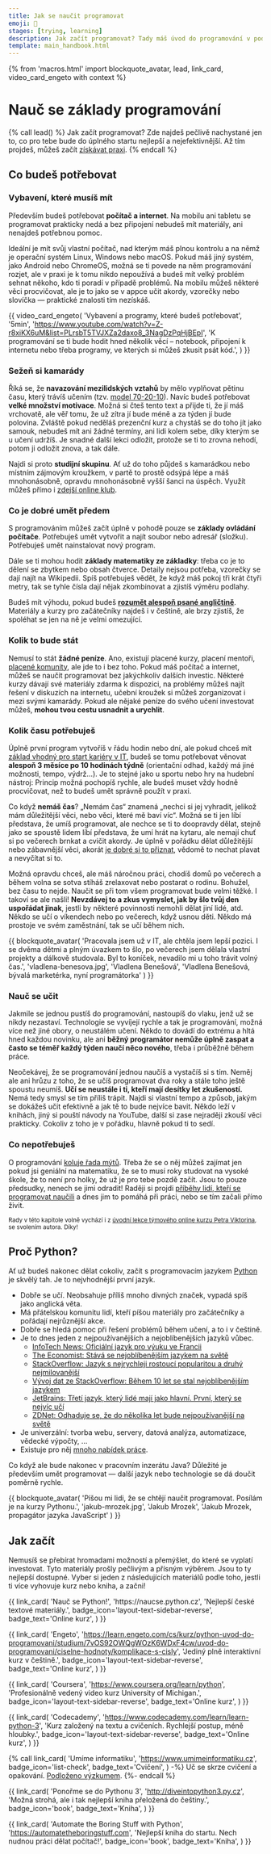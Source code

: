 ```yaml
---
title: Jak se naučit programovat
emoji: 🚀
stages: [trying, learning]
description: Jak začít programovat? Tady máš úvod do programování v podobě rozcestníku na nejlepší a nejefektivnější materiály
template: main_handbook.html
---
```


{% from 'macros.html' import blockquote_avatar, lead, link_card, video_card_engeto with context %}


# Nauč se základy programování

{% call lead() %}
  Jak začít programovat? Zde najdeš pečlivě nachystané jen to, co pro tebe bude do úplného startu nejlepší a nejefektivnější. Až tím projdeš, můžeš začít [získávat praxi](practice.md).
{% endcall %}


## Co budeš potřebovat    <span id="requirements"></span>

### Vybavení, které musíš mít    <span id="equipment"></span>

Především budeš potřebovat **počítač a internet**. Na mobilu ani tabletu se programovat prakticky nedá a bez připojení nebudeš mít materiály, ani nenajdeš potřebnou pomoc.

Ideální je mít svůj vlastní počítač, nad kterým máš plnou kontrolu a na němž je operační systém Linux, Windows nebo macOS. Pokud máš jiný systém, jako Android nebo ChromeOS, možná se ti povede na něm programování rozjet, ale v praxi je k tomu nikdo nepoužívá a budeš mít velký problém sehnat někoho, kdo ti poradí v případě problémů. Na mobilu můžeš některé věci procvičovat, ale je to jako se v appce učit akordy, vzorečky nebo slovíčka — praktické znalosti tím nezískáš.

{{ video_card_engeto(
  'Vybavení a programy, které budeš potřebovat',
  '5min',
  'https://www.youtube.com/watch?v=Z-r8xiKX6uM&list=PLrsbT5TVJXZa2daxo8_3NagDzPqHjBEpI',
  'K programování se ti bude hodit hned několik věcí – notebook, připojení k internetu nebo třeba programy, ve kterých si můžeš zkusit psát kód.',
) }}

### Sežeň si kamarády    <span id="friends"></span>

Říká se, že **navazování mezilidských vztahů** by mělo vyplňovat pětinu času, který trávíš učením (tzv. [model 70-20-10](https://en.wikipedia.org/wiki/70/20/10_Model_(Learning_and_Development))). Navíc budeš potřebovat **velké množství motivace**. Možná si čteš tento text a přijde ti, že jí máš vrchovatě, ale věř tomu, že už zítra jí bude méně a za týden jí bude polovina. Zvláště pokud neděláš prezenční kurz a chystáš se do toho jít jako samouk, nebudeš mít ani žádné termíny, ani lidi kolem sebe, díky kterým se u učení udržíš. Je snadné další lekci odložit, protože se ti to zrovna nehodí, potom ji odložit znova, a tak dále.

Najdi si proto **studijní skupinu**. Ať už do toho půjdeš s kamarádkou nebo místním zájmovým kroužkem, v partě to prostě odsýpá lépe a máš mnohonásobně, opravdu mnohonásobně vyšší šanci na úspěch. Využít můžeš přímo i [zdejší online klub](/club.md).

### Co je dobré umět předem    <span id="prerequisities"></span>

S programováním můžeš začít úplně v pohodě pouze se **základy ovládání počítače**. Potřebuješ umět vytvořit a najít soubor nebo adresář (složku). Potřebuješ umět nainstalovat nový program.

Dále se ti mohou hodit **základy matematiky ze základky**: třeba co je to dělení se zbytkem nebo obsah čtverce. Detaily nejsou potřeba, vzorečky se dají najít na Wikipedii. Spíš potřebuješ vědět, že když máš pokoj tři krát čtyři metry, tak se tyhle čísla dají nějak zkombinovat a zjistíš výměru podlahy.

Budeš mít výhodu, pokud budeš [**rozumět alespoň psané angličtině**](english.md). Materiály a kurzy pro začátečníky najdeš i v češtině, ale brzy zjistíš, že spoléhat se jen na ně je velmi omezující.

### Kolik to bude stát    <span id="price"></span>

Nemusí to stát **žádné peníze**. Ano, existují placené kurzy, placení mentoři, [placené komunity](/club.md), ale jde to i bez toho. Pokud máš počítač a internet, můžeš se naučit programovat bez jakýchkoliv dalších investic. Některé kurzy dávají své materiály zdarma k dispozici, na problémy můžeš najít řešení v diskuzích na internetu, učební kroužek si můžeš zorganizovat i mezi svými kamarády. Pokud ale nějaké peníze do svého učení investovat můžeš, **mohou tvou cestu usnadnit a urychlit**.

### Kolik času potřebuješ    <span id="time"></span>

Úplně první program vytvoříš v řádu hodin nebo dní, ale pokud chceš mít [základ vhodný pro start kariéry v IT](candidate.md#co-budou-chtit), budeš se tomu potřebovat věnovat **alespoň 3 měsíce po 10 hodinách týdně** (orientační odhad, každý má jiné možnosti, tempo, výdrž…). Je to stejné jako u sportu nebo hry na hudební nástroj: Princip možná pochopíš rychle, ale budeš muset vždy hodně procvičovat, než to budeš umět správně použít v praxi.

Co když **nemáš čas**? „Nemám čas“ znamená „nechci si jej vyhradit, jelikož mám důležitější věci, nebo věci, které mě baví víc“. Možná se ti jen líbí představa, že umíš programovat, ale nechce se ti to doopravdy dělat, stejně jako se spoustě lidem líbí představa, že umí hrát na kytaru, ale nemají chuť si po večerech brnkat a cvičit akordy. Je úplně v pořádku dělat důležitější nebo zábavnější věci, akorát [je dobré si to přiznat](https://twitter.com/mjavorek/status/687386493036396544), vědomě to nechat plavat a nevyčítat si to.

Možná opravdu chceš, ale máš náročnou práci, chodíš domů po večerech a během volna se sotva stíháš zrelaxovat nebo postarat o rodinu. Bohužel, bez času to nejde. Naučit se při tom všem programovat bude velmi těžké. I takoví se ale našli! **Nevzdávej to a zkus vymyslet, jak by šlo tvůj den uspořádat jinak**, jestli by některé povinnosti nemohli dělat jiní lidé, atd. Někdo se učí o víkendech nebo po večerech, když usnou děti. Někdo má prostoje ve svém zaměstnání, tak se učí během nich.

{{ blockquote_avatar(
  'Pracovala jsem už v IT, ale chtěla jsem lepší pozici. I se dvěma dětmi a plným úvazkem to šlo, po večerech jsem dělala vlastní projekty a dálkově studovala. Byl to koníček, nevadilo mi u toho trávit volný čas.',
  'vladlena-benesova.jpg',
  'Vladlena Benešová',
  'Vladlena Benešová, bývalá marketérka, nyní programátorka'
) }}

### Nauč se učit    <span id="learning"></span>

Jakmile se jednou pustíš do programování, nastoupíš do vlaku, jenž už se nikdy nezastaví. Technologie se vyvíjejí rychle a tak je programování, možná více než jiné obory, o neustálém učení. Někdo to dovádí do extrému a hltá hned každou novinku, ale ani **běžný programátor nemůže úplně zaspat a často se téměř každý týden naučí něco nového**, třeba i průběžně během práce.

Neočekávej, že se programování jednou naučíš a vystačíš si s tím. Neměj ale ani hrůzu z toho, že se učíš programovat dva roky a stále toho ještě spoustu neumíš. **Učí se neustále i ti, kteří mají desítky let zkušeností.** Nemá tedy smysl se tím příliš trápit. Najdi si vlastní tempo a způsob, jakým se dokážeš učit efektivně a jak tě to bude nejvíce bavit. Někdo leží v knihách, jiný si pouští návody na YouTube, další si zase nejraději zkouší věci prakticky. Cokoliv z toho je v pořádku, hlavně pokud ti to sedí.

### Co nepotřebuješ    <span id="myths"></span>

O programování [koluje řada mýtů](myths.md). Třeba že se o něj můžeš zajímat jen pokud jsi geniální na matematiku, že se to musí roky studovat na vysoké škole, že to není pro holky, že už je pro tebe pozdě začít. Jsou to pouze předsudky, nenech se jimi odradit! Raději si projdi [příběhy lidí, kteří se programovat naučili](/stories.md) a dnes jim to pomáhá při práci, nebo se tím začali přímo živit.

<small>Rady v této kapitole volně vychází i z [úvodní lekce týmového online kurzu Petra Viktorina](https://naucse.python.cz/2021/online-jaro/adm/intro/), se svolením autora. Díky!</small>


## Proč Python?    <span id="python"></span>

Ať už budeš nakonec dělat cokoliv, začít s programovacím jazykem [Python](https://python.cz) je skvělý tah. Je to nejvhodnější první jazyk.

*   Dobře se učí. Neobsahuje příliš mnoho divných značek, vypadá spíš jako anglická věta.
*   Má přátelskou komunitu lidí, kteří píšou materiály pro začátečníky a pořádají nejrůznější akce.
*   Dobře se hledá pomoc při řešení problémů během učení, a to i v češtině.
*   Je to dnes jeden z nejpoužívanějších a nejoblíbenějších jazyků vůbec.
    *   [InfoTech News: Oficiální jazyk pro výuku ve Francii](https://meterpreter.org/python-will-become-the-official-programming-language-for-french-high-schools/)
    *   [The Economist: Stává se nejoblíbenějším jazykem na světě](https://www.economist.com/graphic-detail/2018/07/26/python-is-becoming-the-worlds-most-popular-coding-language)
    *   [StackOverflow: Jazyk s nejrychleji rostoucí popularitou a druhý nejmilovanější](https://insights.stackoverflow.com/survey/2019)
    *   [Vývoj dat ze StackOverflow: Během 10 let se stal nejoblíbenějším jazykem](https://www.youtube.com/watch?v=cKzP61Gjf00)
    *   [JetBrains: Třetí jazyk, který lidé mají jako hlavní. První, který se nejvíc učí](https://www.jetbrains.com/research/devecosystem-2018/)
    *   [ZDNet: Odhaduje se, že do několika let bude nejpoužívanější na světě](https://www.zdnet.com/article/programming-languages-python-predicted-to-overtake-c-and-java-in-next-4-years/)
*   Je univerzální: tvorba webu, servery, datová analýza, automatizace, vědecké výpočty, …
*   Existuje pro něj [mnoho nabídek práce](http://python.cz/prace).

Co když ale bude nakonec v pracovním inzerátu Java? Důležité je především umět programovat — další jazyk nebo technologie se dá doučit poměrně rychle.

{{ blockquote_avatar(
  'Píšou mi lidi, že se chtějí naučit programovat. Posílám je na kurzy Pythonu.',
  'jakub-mrozek.jpg',
  'Jakub Mrozek',
  'Jakub Mrozek, propagátor jazyka JavaScript'
) }}


## Jak začít    <span id="learn"></span>

Nemusíš se přebírat hromadami možností a přemýšlet, do které se vyplatí investovat. Tyto materiály prošly pečlivým a přísným výběrem. Jsou to ty nejlepší dostupné. Vyber si jeden z následujících materiálů podle toho, jestli ti více vyhovuje kurz nebo kniha, a začni!

<div class="link-cards">
  {{ link_card(
    'Nauč se Python!',
    'https://naucse.python.cz',
    'Nejlepší české textové materiály.',
    badge_icon='layout-text-sidebar-reverse',
    badge_text='Online kurz',
  ) }}

  {{ link_card(
    'Engeto',
    'https://learn.engeto.com/cs/kurz/python-uvod-do-programovani/studium/7vOS92OWQgWOzK6WDxF4cw/uvod-do-programovani/ciselne-hodnoty/komplikace-s-cisly',
    'Jediný plně interaktivní kurz v češtině.',
    badge_icon='layout-text-sidebar-reverse',
    badge_text='Online kurz',
  ) }}

  {{ link_card(
    'Coursera',
    'https://www.coursera.org/learn/python',
    'Profesionálně vedený video kurz University of Michigan.',
    badge_icon='layout-text-sidebar-reverse',
    badge_text='Online kurz',
  ) }}

  {{ link_card(
    'Codecademy',
    'https://www.codecademy.com/learn/learn-python-3',
    'Kurz založený na textu a cvičeních. Rychlejší postup, méně hloubky.',
    badge_icon='layout-text-sidebar-reverse',
    badge_text='Online kurz',
  ) }}

  {% call link_card(
    'Umíme informatiku',
    'https://www.umimeinformatiku.cz',
    badge_icon='list-check',
    badge_text='Cvičení',
  ) -%}
    Uč se skrze cvičení a opakování. [Podloženo výzkumem](https://www.umimeto.org/podlozeno-vyzkumem).
  {%- endcall %}

  {{ link_card(
    'Ponořme se do Pythonu 3',
    'http://diveintopython3.py.cz',
    'Možná strohá, ale i tak nejlepší kniha přeložená do češtiny.',
    badge_icon='book',
    badge_text='Kniha',
  ) }}

  {{ link_card(
    'Automate the Boring Stuff with Python',
    'https://automatetheboringstuff.com',
    'Nejlepší kniha do startu. Nech nudnou práci dělat počítač!',
    badge_icon='book',
    badge_text='Kniha',
  ) }}
</div>


<!-- {#

Motivace: když koukáš na video, není to reálný odraz práce programátora
https://discord.com/channels/769966886598737931/789045589869461536/825440188858630194

2. Jak si vybrat první jazyk
https://www.youtube.com/watch?v=NE-cOGmaMWs

https://www.youtube.com/watch?v=EkUuXQUByuw

Ebbinghaus observed that each time the newly-learned information was reviewed, the EFC was reset at the starting point, but with a *slower decay curve*.
https://twitter.com/SahilBloom/status/1597940360025899008

- stránka pro úplné začátečníky s code.org a scratchem pak poslat Pavlovi
- Je daleko jednodušší začít v malém při aktuálním fungování, než se pokoušet o něco velkého, co pravděpodobně nevydrží.

Kapitola o mobilech

KSI, neboli Korespondenční seminář z informatiky, je celoroční soutěž organizovaná primárně studenty Fakulty informatiky Masarykovy univerzity. Cílem semináře je seznámit řešitele se zajímavými oblastmi informatiky a procvičit programátorské, matematické a logické myšlení. Seminář je uzpůsoben jak pro úplné začátečníky, kteří si na jednoduchých příkladech procvičí danou problematiku, tak pro zkušenější řešitele, kteří se pokusí pokořit hlavní soutěžní úlohy.
https://ksi.fi.muni.cz/

„Java je ve světě Androidu za zenitem (aspoň v mojí android-sociální bublině). I Google už všude tlačí Kotlin, i když Java je pořád supported, není deprecated. Nový projekty se určitě začínají jen v Kotlinu, tam není nad čím přemýšlet. Občas pracujeme se staršíma codebases, kde je ještě Java, ale většinou se to postupně překlápí na Kotlin. Jeden z velkých problému Javy na Androidu je (krom soudních sporů s Oraclem), že nejsou podporovány nové verze Javy. Teď jde myslím používat Javu 11, ale dlouho to byla 8.“
„Řekl bych, že výhoda to je, protože Android je napsán v Javě. Takže ty jako vývojář sice kódíš aplikaci v Kotlinu, ale používáš vlastně APIs napsané v Javě. Když budeš koukat na implementaci něčeho v Android SDK, tak to bude v Javě. Ten Kotlin je pořád vázanej na tu Javu, takže si myslim, že znát Javu je dobrý.

Asi bych to popsal tak, ze zatimco FE nebo BE je specialista na svuj obor, FS je ferda mravenec, prace vseho druhu, umi vsechno, ale mozna nic tak do hloubky. Takovi univerzalove se hodi a obcas existuji, vetsinou ale mozna se spis nejaky BE nauci trochu React nebo naopak FE se nauci Node.js a pak si rikaji FS, ale realne je to clovek, ktery tu hlubokou znalost ma pouze v jednom z tech dvou oboru. A to nemluvim o tom, ze FE bys mohl rozdelit na FE-JS a FE-vizuál, takze full-full-stack by musel umet veci od optimalizace obrazku a animace SVG po optimalizaci databazovych dotazu, coz podle me nikdo proste neumi a ani umet nemuze. Timto bych dal tu pozici do kontextu, ale mozna to jen vidim moc názorově :)

https://www.freecodecamp.org/news/what-is-web-development-how-to-become-a-web-developer-career-path/

Suma sumárum je to 10 měsíců od chvíle, kdy jsem se rozhodl změnit kariéru z učitele na programátora. Doufám, že vám tohle trochu pomůže a nabudí vás to. Kdyžtak se na cokoliv ptejte.
jak jsem se učil - https://discord.com/channels/769966886598737931/789107031939481641/866373605951537173

https://www.freecodecamp.org/news/what-is-web-development-how-to-become-a-web-developer-career-path/

STRANKA LEARN BY MELA JIT "VIC NA BRANU"
jeste me napadlo,ze tvuj web resi takovy "high level plan" - nauc se to, ziskej praxi a pak hledej praci. Mozna by se hodil i jeste podrobny plan. Kdyz nekdo chce zacit ale vlastne nevi z ktere strany zacit rozmotavat bavlnku. Materialu je hodne - i na tvoji strance. Kurzy, knihy, ruzne online dokumenty.. je toho ale az prilis mnoho. Mozna nejaky kratky clanek co by se melo pred cim a tak precist ci co by pomohlo tem uplne ztracenym. Treba me to prijde desne zamotane. Ja treba jdu jen po tech anglickych materialech a furt nevim kde zacit. Co otevru chce po me hned penize - ale to se mi nelibi, protoze ja nevim jestli to uplne na 100% chci delat. Takze bych chtela neco nacist a vyzkouset na kratkem cviceni pred tim,nez se treba upisu na kurz. Ale tohle jsem nejak nenasla. Na tvych strankach jsem nasla knihu - ale zase cist jen teorii mi prijde naprd :/ nejaka rada? s cim zacit jako prvni? jak se posunout kdyz si stale v te prvni katergorii "nauc se programovat"

Learn learn learn loop
https://twitter.com/OzolinsJanis/status/1420344259367030784

- Why procrastinators procrastinate
- konec prokrastinace
- ADHD

část „zkouším“ v cestě juniora by měla být o code.org a scratchi

jak začít https://overcast.fm/+kY7RkAu9Q

https://exercism.org/tracks/python/concepts
https://www.codecademy.com/code-challenges

https://www.english4it.com/
https://www.bbc.co.uk/learningenglish/english/

https://blog.lewagon.com/skills/programming-language-to-learn/

- Nebal bych se SRE rozepsat slovy, prijde mi to tam jako zbytecna zkratka (navic pro me konkretne stejne z prvni neznama). Coz me privadi na myslenku - na spoustu veci tam mas odkazy k zajimavym clankum. Kdyz bys tady k tem "starer pozicim" neco takovyho nasel, IMO by to byl supr zdroj informaci.

programování v shellu https://www.youtube.com/@LukasBarinka/playlists

operační systémy https://www.udacity.com/course/introduction-to-operating-systems--ud923
linux https://www.abclinuxu.cz/ucebnice/obsah

jak se učit - téma deep work.
Jak se učit - tutorial hell https://youtu.be/jvpXA3aNbak
jak se učit https://www.youtube.com/watch?v=e9RWnQRq2pg&t=186s

nevhodné rady pro začínající vývojáře https://overcast.fm/+U67GNYVtg

Hodně lidí si dělá výpisky a vlastní poznámky - když ty věci přímo píše, mnohem lépe si je zapamatuje. Já jsem na škole vyráběl taháky pro ostatní a díky tomu jsem se látku naučil a tahák nakonec sám nepotřeboval 😀 Nebo https://github.com/aspittel/coding-cheat-sheets takhle myslím začalo. Nechceš to taky nějak zmínit?

jak začít - kurz engeto https://docs.google.com/document/d/19czo7_jGVcA9Zy6nDT6RJRe7W7IS-XxZY-0Ky-GZ3bw/edit#

Command Line Interface Guidelines https://clig.dev/

Popisy pracovních pozic v it jsou užitečné i HR 🤔

Sekce o samotném učení a jak se učit efektivně, o ucicim procesu - Mrozek, atomic habits, Messenger

https://grasshopper.app/

lessons from reddit https://www.reddit.com/r/learnprogramming/comments/itbw45/lessons_for_beginners_and_junior_developers_after/

Ahoj, čtu si tvou novou knihu a velmi mě zaujala kapitola: Existují pozice vhodnější pro začátečníky? To je věc s kterou hodně bojuju při výběru práce. Jen za mě: Já bych ty pozice možná trochu více rozepsal ono začátečník, který nebyl v žádné IT firmě se v tom asi bude ztrácet co takové pozice obnášejí ve skutečnosti. Že bych možná uvedl nějaký pohled z praxe co tak budu nejspíš na dané pozici konkrétně dělat. Obecně to tam teda máš, ale kdybych se chtěl rozhodnout, která by mě bavila více a na kterou use více zaměřovat, tak to z toho moc nepoznám. A potom kdybych byl na pohovoru tak jako začátečník bych asi absolutně nepoznal jestli firma prosazuje opravdové DevOps nebo rychle potřebuje zalepit díru v ruční správě serverů. Ale jinak super ja se třeba na DevOps vůbec nehlásil protože mi přišlo že je to vyloženě seniorní pozice 😄 A že existuje nějaké SRE nebo reliable engineer jsem vůbec netušil. Naopak jsem se pořád hlásil na tech support a sys admin nebo tester, protože jsem měl pocit, že jiná vstupní brána neexistuje. Ale ani jednu jsem nějak moc dělat nechtěl. Možná automatického testera. Měl jsem to tak asi, že Lumír z Ostravy nám říkal, že většina programátorů začínají nejdříve jako testeři.

teach yourself new things efficiently

Jak vybrat programovací jazyk
https://www.itnetwork.cz/jak-vybrat-programovaci-jazyk
https://honzajavorek.cz/blog/proc-se-neucit-python-v-roce-2021/

Jak se ucit react
https://discord.com/channels/769966886598737931/822415540843839488/845202549609857034

https://www.tiobe.com/tiobe-index/

https://ehmatthes.github.io/pcc_3e/

S JavaScriptem vidím několik problémů, které si my pokročilí programátoři často neuvědomujeme: 1) Nenašel jsem pro něj dobré aktuální a ucelené materiály v češtině 2) Má několik oddělených světů a návody pro začátečníky jsou roztříštěné v tom, který zrovna protežují - prohlížeč, Node.js, React, atd. 3) Aby v něm začátečník mohl něco hezkého udělat, potřebuje HTML a ideálně i CSS jako prerekvizity, což v důsledku znamená, že aby šlo s JS začít jako s prvním jazykem, je potřeba už dva jiné jazyky umět. Pro tyto důvody doporučuji začít s Pythonem a potom přejít tam, kam to koho táhne.

celej tenhle thread o materialech na nauceni a prvnich kurzech
https://www.facebook.com/groups/pyonieri/permalink/3125620044116818/

analytik junior je někdo, kdo má silné analytické myšlení a umí rozebrat problém, umí ho zpracovat, dohledat, nastudovat, dát dohromady všechny informace, vyptat od lidí a něco k tomu sám sepsat  senior za mě umí takové lidi vést a nebo umí řešit mnohem komplexnější problémy, nemá se třeba už koho ptát a podobně

jak se učit, jak navrhnout materiály, křivka
https://launchschool.com/pedagogy

kdyz budou na JG povolani, tak pod sebou muzou mit seznam skillu, ale ty vymakanejsi by mohly mit primo "ROADMAP"

https://www.welcometothejungle.com/cs/articles/front-end-developer-cz

Já používám VS Code, ale hodně lidí má oblíbený PyCharm. Záleží, co člověk hledá. Python jde programovat v každém obyčejném editoru (něco jako manuální řízení v autě), a pak jsou tady integrovaná prostředí jako PyCharm, která se snaží pomoct se vším možným (něco jako automat s parkovacím asistentem :)). Každému vyhovuje něco jiného a na výsledek to nemá vliv.

Ponořme se do Pythonu 3 vs Výukový kurz Python 3
Luděk Reif Honza Javorek Četl jsem oboje, a zdá se mi, že co do kvalit je to oboje dobré, co do obsahu i stylu je to docela rozdílné. Obojí má něco do sebe, Ponořme se do Pythonu 3 je méně obsáhlé, jde na to hodně přes příklady, takže člověk si to osahá, ale ne vždycky to všechno pochopí do detailu. Výukový kurz Python 3 má nějaké úvodní seznámení, kde se člověk dozví základy, a pak jde se vším docela do hloubky s tím, že je všechno v kapitole okecané, pak jsou nějaké příklady a pak je nějaké zadání, aby si to člověk vyzkoušel. Je to fajn, ale skoro bych řekl, že to začátečníka na těch dalších kapitolách může odrovnat. Já jsem ji jeden čas odložil a přečetl jedním dechem Ponořme se do Pythonu 3, kde nebylo tolik teorie nebo tolik popisování. Na začátek bych skoro řekl, že by bylo ideální to zkombinovat, dát si jako základ prvních pár lekcí z Výukového kurzu, pak přečíst Ponořme se do Pythonu, a pak dočíst Výukový kurz :)

Front-end Developer Handbook 2019
https://frontendmasters.com/guides/front-end-handbook/2019/

pozice v IT nápady z Discordu
https://discord.com/channels/769966886598737931/769966887055392768/919890459877310474

jQuery
Já osobně bych se dnes už jQuery asi neučil. Možná pro nějaké povědomí, abych to uměl aspoň "přečíst", ale bral bych to spíš jako Python 2 (nebo Python 2 před pár lety): Můžu se s tím ještě setkat, budou v tom nějaké produkční věci, ale budoucnost jde už jinudy.  Pokud chceš mít celou webovku v JavaScriptu, je řešením React (popř. framework jako Next.js) nebo Vue.js apod.  Pokud chceš JavaScriptem jen kořenit svoje HTML, dost dlouho si dnes vystačíš s čistým (tzv. vanilla) JS, protože co dřív nešlo (a díky jQuery to šlo), tak dnes jde přímo v browseru. Zdroje:  https://caniuse.com/ https://htmldom.dev/ https://developer.mozilla.org/en-US/docs/Web/JavaScript

U pozic procentový koláč kolik stráví času čím

The Modern JavaScript Tutorial
https://javascript.info/

Codecademy Go, Encode (Android only), alebo Grasshopper (iOS, Android). Kludne vyber len niektore z nich podla tvojich potrieb. Imho povazujem Sololearn a Mimocode, co si tam uviedol,  za class-leading. I ked som nazoru ako ty, ze ucenie sa na mobile je totalne nahovno.. :D

BI lidi
https://discord.com/channels/769966886598737931/788826407412170752/846461087711756319



JAVA VS KOTLIN
Honza Javorek, [27. 5. 2021 18:22:18]:
@petrnohejl Jak moc je Java na Androidu za zenitem? Dá se to dnes pořád označit za jazyk, ve kterém se vyrábějí mobilní appky, nebo už to není pravda a všichni, co to dnes myslí vážně, jsou na Kotlinu? Pokud jo, znamená to, že Java zůstává zase jenom jako jazyk na velký systémy pro korporátníky?

A když umíš Javu, naučíš se Kotlin rychleji nebo je to úplně jiný jazyk?

@honzajavorek Java je ve světě Androidu za zenitem (aspoň v mojí android-sociální bublině). I Google už všude tlačí Kotlin, i když Java je pořád supported, není deprecated. Nový projekty se určitě začínají jen v Kotlinu, tam není nad čím přemýšlet. Občas pracujeme se staršíma codebases, kde je ještě Java, ale většinou se to postupně překlápí na Kotlin. Jeden z velkých problému Javy na Androidu je (krom soudních sporů s Oraclem), že nejsou podporovány nové verze Javy. Teď jde myslím používat Javu 11, ale dlouho to byla 8.

Petr Nohejl, [27. 5. 2021 21:07:24]:
Řekl bych, že výhoda to je, protože Android je napsán v Javě. Takže ty jako vývojář sice kódíš aplikaci v Kotlinu, ale používáš vlastně APIs napsané v Javě. Když budeš koukat na implementaci něčeho v Android SDK, tak to bude v Javě. Ten Kotlin je pořád vázanej na tu Javu, takže si myslim, že znát Javu je dobrý.

A když se učíš Kotlin jako jazyk a znáš Javu, tak to máš asi jednodušší v tom, že Kotlin je taková vylepšená moderní Java, takže asi snadnějc pochopíš co jak funguje.

Na druhou stranu to může být i kontraproduktivní - můžeš pak psát Kotlin kód s Java mindsetem, což je vlastně taky špatně. Nevyužiješ plnou sílu Kotlinu.

Testeři
https://discord.com/channels/769966886598737931/788826407412170752/846454895199387690

Co je Full Stack
Asi bych to popsal tak, ze zatimco FE nebo BE je specialista na svuj obor, FS je ferda mravenec, prace vseho druhu, umi vsechno, ale mozna nic tak do hloubky. Takovi univerzalove se hodi a obcas existuji, vetsinou ale mozna se spis nejaky BE nauci trochu React nebo naopak FE se nauci Node.js a pak si rikaji FS, ale realne je to clovek, ktery tu hlubokou znalost ma pouze v jednom z tech dvou oboru. A to nemluvim o tom, ze FE bys mohl rozdelit na FE-JS a FE-vizuál, takze full-full-stack by musel umet veci od optimalizace obrazku a animace SVG po optimalizaci databazovych dotazu, coz podle me nikdo proste neumi a ani umet nemuze. Timto bych dal tu pozici do kontextu, ale mozna to jen vidim moc názorově :)
https://discord.com/channels/769966886598737931/811910782664704040/846492496757522433

Jak se učit JS
https://discord.com/channels/769966886598737931/788832177135026197/843210448907796530

jak zacit dobre popsany
https://www.facebook.com/groups/144621756262987/permalink/751143055610851/?comment_id=751238438934646&__cft__[0]=AZVKjm7wAzrkPFDDUggJDx0eNIqmzCaF7csOnAy0GSx2JazUV0KOThy5NvDOtQRMGzmOGKmfIm0DwElpMyqrNpEo5ZCzI8C5q17O5JbyXnwUBJM709tIfEHt7d_haTungS7fLOqNpVTWIpiwRy4s1VSi5mxzeOn5WTLGi-9-qUvLG1BBL9hoKRAtmQIXllHA--pAGi_JfG91C08kq95vPalCR9e7pG6rr8Gg8jRxFN4gGA&__tn__=R]-R

neučit se syntaxi jako slovíčka
https://discord.com/channels/769966886598737931/769966887055392768/815922886321504286

Proč ne JS
https://www.facebook.com/groups/144621756262987/permalink/813286826063140/?comment_id=813500689375087&__cft__[0]=AZXAn_nbuF1kW3AEN7acnei0Y9a82mmOAIoSYwseVuho9hVSZiBaJvMDr2sHAPF5rlq6_zxh1vOXcL2MLwMpB3qbh8cEABSXVe76nsxjUFtsahFPE00-q_HBhYBFln_aN8OIbDjitvSjHGXzhCPGWX8NVBKt4Otwa3wM3fdEk6CPsksxM-CNjFJveQIHaHwIuEQ&__tn__=R]-R

Kontext pro php
https://discord.com/channels/769966886598737931/769966887055392768/878403180290007080


--- https://discord.com/channels/769966886598737931/788826407412170752/1107252558843613215
Návrat k tématu pár dní dozadu, neříká sice nic, co tu nepadlo, ale je to anglicky a video, takže je to určitě pravda. 😅 https://youtube.com/shorts/wyVvOiVFKqo
---


--- https://discord.com/channels/769966886598737931/1105431262702874664/1106638164682092544
Když to **hodně** zjednoduším, tak pokud ti udělá radost, že
1️⃣ přibylo pěkné tlačítko a je správně velké v mobilu i v počítači => jdi dělat frontend
2️⃣ přibyla funkčnost schovaná pod tím tlačítkem => jdi dělat backend
3️⃣ nové tlačítko nezpůsobilo pád všech serverů => jdi dělat SRE
4️⃣ to tlačítko vždy funguje => jdi dělat testera/QA
5️⃣ to tlačítko dělá, co uživatelé potřebují a chápou to => jdi dělat UX
6️⃣ to tlačítko přiměje lidi dělat něco, z čeho má firma peníze => jdi dělat product management
---


--- https://discord.com/channels/769966886598737931/788826407412170752/1105793725608767528
Ještě sem si vzpomněl na tenhle pohled, proč může být dobré zrychlit, proč dřív hledat práci od <@797840210272190514>:
> Práce, kterou jste doteď dělali jako koníčka po večerech najednou děláte přes den a máte za ni zaplaceno. Učíte se 3x rychleji -> nové informace nasáváte jak podvědomě (protože se to na vás valí ze všech stran a chtě nechtě jste součástí), tak vědomě a cíleně (protože máte silnější potřebu a motivaci se učit, už jen pro to, abyste si tu práci udrželi).
zdroj https://discord.com/channels/769966886598737931/788826407412170752/972951035226247258
_(nepíšu to abych někoho přesvědčil, pro spoustu lidí je pomalejší cesta to pravé, jen jeden pohled navíc)_
---


--- https://discord.com/channels/769966886598737931/788826407412170752/1105211320820838500
Ja osobne v prubehu me cesty k prvni praci presel od intenzivniho stylu uceni full time k pomalejsimu stylu. Rozvedu:

V prubehu sabbaticalu jsem zkousel ruzne cesty , kam se v kariere vydat a postupne vykrystalizoval ten hlavni cil, stat se back-end developerem. Mel jsem budget a plan , ze si udelam vlastni coding-camp a do pul roku se naucim , co bude potreba. V tu chvili je asi nejlepsi mit osnovu od nejake treti strany( napr. to co dela CoreSkill).  Ja jel na vlastni pest, coz s sebou neslo uskali, se kterymi jsem nepocital. Sice jsem si urcil nejakou osnovu podle ktere bych chtel jet, jenze jako amater, ktery nebyl v primem kontaktu s nejakym mentorem me potkavali dva hlavni problemy. Kdyz jsem objevil nejaky koncept, napriklad SQL, tak jsem chtel zjisti vic, dalsi video,clanek  idealne kurz a zabredaval jsem hloubeji a hloubeji . Takove rekruze v uceni a nekdy mi trvalo dlouho nez jsem se vratil do te nulte vrsty ,kde je ta osnova. A druhy problem: Protoze, jsem se ucil vse od nuly, tak jsem nedokazal odhadnout, co je for beginners a co ne. Takze jsem v uvodu zabil nejaky cas dekoratory apod, ktere me spis odrazovali od toho ucit se dal. A zjistil jsem ,ze casovej tlak, nauc se to do nejake doby mi brani v dulezitejsi veci, t.j pochop a vyzkousej si. A dalsi aspekt byl, ze pokud jsem byl nucenej se neco naucit a neslo mi to , ztracel jsem chut a mel jsem strach si si programovani znechutim. Protoze jsem byl presvedcenej, ze to je ta spravna cestu(stat se vyvojarem). Nechtel jsem vyhoret hned v procesu uceni, jeste nez si najdu prvni praci v IT.
---


--- https://discord.com/channels/769966886598737931/788826407412170752/859537028081123358
> **Total time spent: ~418+h**
Pro všechny vypíchnu tenhle ⬆️  údaj z https://github.com/NelliaS/development-timeline
---


--- https://discord.com/channels/769966886598737931/789107031939481641/853948221734649876
Je to pořád spíš interní tool, kterej vyžaduje vysvětlení jak fungování, tak obsahu, ale za ty prachy… (zadarmo)
https://your.coreskill.tech
Je to většinou velmi konkrétní. A taky stále nekompletní atd.
A není tam zatím žádný reaktivní framework (Vue.js/React atd.)
---


--- https://discord.com/channels/769966886598737931/769966887055392768/897087048110997584
Vystudovaná škola je irelevantní, fakt. Když pominu procesní části kyberbezpečnosti, kde je stejně dobrý vstup pro právníka, ekonoma jako informatika, tak ty technický části kyberbezpečnosti na škole nic moc neudělají. I na specializovaných školách je to pár profilujících předmětů, navíc (bohužel) ne vždycky valné kvality. Jako juniorní základ bych řekl, že pokud má člověk technické znalosti, aby dokázal přečíst a pochopit Security Engineering od Rosse Andersona https://www.cl.cam.ac.uk/~rja14/book.html (druhá edice je tam elektronicky zdarma), tak je na tom líp než průměrný absolvent oboru kyberbezpečnosti na výšce. Ta vysoká škola s tímhle zaměřením ti dá prostor se tomu věnovat, ale nic negarantuje - můžeš vyjít super nabitej, nebo taky prolézt s tím, že to na tobě nezanechá stop ani v nejmenším.
---


--- https://discord.com/channels/769966886598737931/788826407412170752/884384772669972481
Pokud kamarádka nemá žádné zkušenosti s testováním, doporučuju začít s Czechitas jednodenním *úvod do testování* - vyzkouší si prakticky, jak vypadá práce manuálního testera/ky. Dále se může podívat na zdroje kolem test stacku a Radima Pánka (http://rdpanek.cz/) - témata jsou sice  technická, ale mají i zdroje pro začátečníky v automatizovaném testování.

Pokud se rozhodne jít do toho, doporučuju si najít nějaký kurz. Jsou firmy a neziskovky, které nabízí takové kurzy. Toto bohužel neumím objektivně hodnotit, protože nemám s tím osobní zkušenosti.

Na práci manuálního testera stačí látka z ISTQB zkoušky - https://castb.org/wp-content/uploads/2020/05/ISTQB_CTFL_CZ_3_1_1-6.pdf. Na pohovorech se často ptají na teorii (otázky typu co je boundary analysis, black box versus white box testování, kdy automatizovat testy a proč a kdy neautomatizovat apod.) a také ověřují způsob, jak kandidát/ka přemýšlí - otázky typu jak otestovat žehličku/konvičku/jakýkoliv předmět. Co se ještě hodí umět je Linux a SQL - občas bude potřeba podívat se do logů, zapnout si prostředí nebo vytáhnout nějaká data z databáze. Na pohovorech, jak vím, se na to obvykle neptají, pokud se jedná čistě o manuální testování.
---


--- https://discord.com/channels/769966886598737931/797040163325870092/985220533044002877
Já jsem fanda průzkumu bojem. Zkus to a uvidíš. Jestli nevíš co, tak zkus https://blockly.games/ od začátku pěkně. Jestli tě bude bavit vyřešit i to poslední Maze například. Dej vědět.
---


--- https://discord.com/channels/769966886598737931/769966887055392768/975717126809727006
Přidám se k tomu, co píše <@668226181769986078>  1) koukni na tu přednášku. 2) zkus si manuální testování, ona je to teda, co si budem, trochu blbárna 😄 , ale je jednoduchý se k tomu dostat a stačí ti to dělat chvilku, jen klidně brigádně. Mně to třeba pomohlo jako nakouknutí do testingu obecně a hodilo se to i jako zářez do CV, když jsem se pak ucházela o QA pozici na automatizované testování.
QA jako přestupní stanice k developmentu může a nemusí fungovat. Třeba v Oracle je to úplně cajk, lidi tam z QA na devy přechází nebo mezi těmi pozicemi různě přepínají, podle zájmu. Ale je to proto, že jsou tam ty specializace takto nastavené, že se ty pozice částečně prolínají. V jiných firmách naopak tady ty lidi, co jdou na QA jenom aby mohli být brzy devové, nevidí moc rádi, protože u těch lidí je menší ochota se učit testovací nástroje a celkově je ta oblast vlastně nezajímá. Což je jasný, že takovýho pracovníka úplně nechceš. Záleží tedy právě na tom, jak která firma má ty role nastavené.
Každop. ta vstupní znalostní hranice do QA je níž než do developmentu, protože se hodně liší nástroje, jakými která  firma testing dělá, takže nikdo moc nepředpokládá, že to lidi z venku budou umět (s výjimkou seniorních pozic, když se hledá někdo, kdo to testování bude zavádět). Takže ti defacto stačí umět programovat na úrovni Advent of Code tak do 4. dne 😄
---


--- https://discord.com/channels/769966886598737931/769966887055392768/974647570636886027
Ahoj 👋 Měl jsem to ještě nedávno podobně jako ty. Všechno mě lákalo, a tak jsem skákal z jednoho na druhé, popř. jsem se učil více věcí současně. Buď mi z přemíry informací šla hlava kolem (a donutilo mě to přestat), nebo jsem se naučil trochu tohle, trochu támhleto, ale v závěru jsem nedokázal samostatně tvořit/přinášet nějakou hodnotu. Je to podobné jako s cizími jazyky. Můžeš skákat z jednoho na druhý a umět trochu třeba 10 jazyků na úrovni A1-A2. S cizincem u baru small talk dáš, ale abys mohl v jednom z těch jazyků plně fungovat třeba v práci, která je hodně o aktivním používání toho jazyka, to už je něco úplně jiného. Zjednodušeně podáno 🙂 Je dobrý zkoušet, ale mělo by se to dělat systematicky a mělo by to mít nějaké cíle/meze. Kdybych se toho držel, tak ušetřím spoustu času, energie i peněz. Mně nakonec zachraňuje staré dobré: Vymysli/najdi si větší/menší projekt -> uč se to, co k tomu potřebuješ -> piš, skládej, tvoř. Větší cíle se dají rozložit na menší, tahle série tří kroků se pak může x-krát opakovat. Můžeme dát call, když si o tom budeš chtít ještě popovídat 😉
---


--- https://discord.com/channels/769966886598737931/811910392786845737/970708351174463508
Pro JS jsem právě něco takového viděl na MDN: https://developer.mozilla.org/en-US/docs/Web/JavaScript/A_re-introduction_to_JavaScript
---


--- https://discord.com/channels/769966886598737931/769966887055392768/965701681075589160
**Frontend developer není designér**, jeho rolí není vysloveně designovat, to je role designéra (a je jich hned několik druhů).
Ale protože od designérů dostáváš jejich představy, jak má nějaký web nebo aplikace vypadat, tak je potřeba **rozumět jejich uvažování** a **umět s nimi komunikovat** jejich jazykem. Ta komunikace se často odehrává předáním návrhu, ale nejen tak.

Protože návrhy, ani případné slovní popisy, či videa nemohou 100% web popsat, je to vždy do jisté míry **interpretace a domýšlení detailů** v duchu návrhu. Pokud je designér k dispozici, dá se ho ptát, ale to často není a taky není úplně efektivní to dělat s každou „drobností“, protože pak to trvá dost dlouho.

Není ale jedna úroveň znalosti designu, liší se to podle role, firmy, produktu. Někde stačí umět hlavně programovat v JavaScriptu/TypeScriptu (React developer typicky) a někde seš napůl designer, protože dostáváš jen velmi hrubá zadání. BTW: čím víc to první, tím víc peněz, obvykle.

Cit pro design podle mne neexistuje. Ještě rovnou napíšu, že „design“ není jen jak něco vypadá, ale i to jak to funguje.
Lze se to naučit. Dokonce je potřeba se to učit, zvlášť proces navrhování.
Samozřejmě když tě taková věc zajímá a třeba v okolí vidíš, jak to někdo řeší, jak o tom přemýšlí a/nebo jsi obklopen kvalitním i tím nekvalitním designem a učíš se to vnímat, tak tím získáš ten „cit“.

Protože podklady přebíráš od designérů, kteří je tvoří v těch programech (dnes nejčastěji Figma), tak je potřeba s nimi umět trochu pracovat, aby sis byl schopen prvky přebrat.

Tady odbočím k tomu FE mentoru: to zadání vypadá spíš na JS a API než na CSS, ale ano, je tam i tahle složka. Pokud ale využiješ jen ten JPG a jimi připravené obrázky, tak to nebude v tomto směru blízko praxi. K tomu bys měl využít tu _pro_ verzi s Figmou.

Kromě vysloveně vytahování informací o návrhu se taky hodí umět pracovat s něčím, kde můžeš tvořit a upravovat různé grafické prvky, dnes je to na webu nejčastěji formát SVG pro který doporučuju naučit se trochu pracovat s programem _Inkscape_.
---


--- https://discord.com/channels/769966886598737931/769966887055392768/1100742108870086716
Včera <@771661208007868446> hrozně pěkně mluvil o herním testování, tak jsem si vzpomněl na jeden web, jehož název mluví asi za vše. Kvalitu a kvantitu všech těch informací může posoudit někdo povolanější, ale říkal jsem si, že by se to mohlo někomu líbit/hodit. Já si tam jen něco málo četl a přišlo mi to zajímavý 🎮 https://www.gameindustrycareerguide.com/how-to-break-into-video-game-industry/
---


--- https://discord.com/channels/769966886598737931/769966887055392768/1083076710586658866
Možná jsem to tu už sdílel, ale koukám, že můžu zopakovat
> If you have to google it then it's going to use 1 of your 4 working memory slots.
https://saveall.ai/blog/learning-is-remembering
---


--- https://discord.com/channels/769966886598737931/769966887055392768/1063554627959791687
Toto je post od Software Engineera v google. Je to skor smerovane na juniorov a ake jazyky sa ucit podla toho comu sa chces venovat. https://www.linkedin.com/posts/demitriswan_programming-golang-go-activity-7018701749519601664-rnY1?utm_source=share&utm_medium=member_desktop
---


--- https://discord.com/channels/769966886598737931/1088577532376387705/1091349723937505321
Dokonce ty základy jako cykly, podmínky, proměnné a dokonce i funkce se můžeš naučit bez konkrétního jazyka vizuálně na https://blockly.games/ Sice po vyřešení pak ukazuje „javascriptový kód“, kterým by se to samé naprogramovalo a v pokročilejších lekcích se jde přepnout na psaní kódu, ale pořád to jde řešit těmi bloky, které na začátku zabrání chybám v syntaxi, tedy že ti někde chybí středník, tečka nebo mezera.

U těch komplexnějších věci mi pak už přijde lepší pro začátečníky opravdové programování, protože je snažší zkoumat jak ten kód funguje.
---


--- https://discord.com/channels/769966886598737931/1088577532376387705/1088957232919625728
V podstatě je ta mainstreamová volba z těchto pěti:

<:javascript:842329110293381142> **JavaScript** – na backendu (Node.js) a na webovém frontendu (+ TypeScript) – pokud chceš dělat frontend (React apod.) tak tam jiná volba není.

<:python:842331892091322389> **Python** – „druhý nejlepší jazyk na cokoliv“ (trochu bonmot, ale není to úplně blbost), píše se v něm všechno možné, desktopové programy, backendy všeho druhu (třeba webů), používá se na analýzu dat, ale na některé věci (hry, mobilní appky a další) fakt není dobrá volba

<:csharp:842666113230045224> **C#** – desktopové programy, backendy všeho druhu (třeba webů), hry (Unity), mobilní appky

<:java:1036333651740327966> **Java** – mám asi hrozně stereotypní pohled: jdeš na IT VŠ, programuješ tam hodně v Javě a pak jdeš do korporátu bouchat nějaký složitý systémy (banky, ale nejen), druhá část jsou nativní aplikace pro Android, tam ale na popularitě získává Javě blízký *Kotlin*.

<:php:842331754731274240> **PHP** – v podstatě se v něm píší jen backendy webů, mula a otloukánek webového backendu, jsou názory, že je na ústupu, ale běží na něm asi většina internetu (záleží jak to počítáš)

Můj pohled může být zkreslenej, ale aspoň něco 🙂
---


--- https://discord.com/channels/769966886598737931/1074720669939531776/1075035258044547102
Jsem samouk. Trvalo to dlouho, prvni kod jsem napsal(opsal) v roce 2020. Ale sam jsem si zvolil tuhle cestu. Bylo to pozvolne objevovani programovani a veci s nim spojenymi. Myslim, ze kdybych sel do nejake nalejvarny ala 4 mesicni bootcamp , tak vyhorim a programovani si znechutim. Jel jsem vcelku pohodovym tempem a  mel dlouhodobou vizi. Urcite se z 0 na moji uroven da dostat mnohem rychleji.  A dost  mozna se da prace ziskat i s mensima znalostma. Ja si opravdu pockal a  az na konci lonskeho roku jsem si rekl, ze chci hledat praci, protoze jako samouk jsem mel pocit, ze se posouvam moc pomalu. Nakopl me k tomu pohovor od attacamy.
Kurzy a cestu mam trosku vic v <#788823881024405544> https://discord.com/channels/769966886598737931/788823881024405544/1048280508985000047
---


--- https://discord.com/channels/769966886598737931/1049284297133133854/1050733829196873779
pořadí důležitosti je:
1) rozumět čtené (návody, kurzy, dokumentace, čtení řešení někde na Stackoverflow)
2) umět správně anglicky pojmenovat proměnné a funkce atd.
3) umět se písemně zeptat na problém
4) umět napsat dokumentaci
5) rozumět mluvené (typicky nějaká videa, přednášky apod., tam jdou ale často zapnout titulky, co pomůžou) případně kolegům
6) ta aktivní mluvená, to už jsem psal nahoře
---


--- https://discord.com/channels/769966886598737931/1048500617657712670/1049227809396109312
Můj osobní pohled na závěr:
Pokud si chcete najít co nejrychleji práci na pozici Datový analytik, tak Excel a SQL vám k tomu pomůže nejvíce. Navíc Excel a SQL vás dobře připraví i na ten Python. V Excelu se setkáte s jazykem VBA a učení Pythonu pro vás bude poté jednodušší. SQL vás zase dobře připraví na knihovnu Pandas, kde budete používat groupby, joiny atd..
---


--- https://discord.com/channels/769966886598737931/1029701809809399918/1029723001773633577
Ahoj Terezo, přeji ti hodně štěstí a síly se studiem! 💪 Souhlas s <@652142810291765248> "osmihodinovky" neřeš, spíš si najdi nějaký svůj rytmus a toho se drž. Zkus si den rozdělit na bloky třeba po 2 hodinách a podle toho si i věci plánovat. Vyplatí se ti to ve dnech kdy budeš "dole", nebudeš tomu rozumět, nebudeš schopná přijít na to proč se děje tohle a proč se neděje tohle, budeš unavená, budeš nemocná... Budeš tam pak mít mnohem více prostoru na odpočinek, odstup atd.
Zde jen  pár rad, které jsem za ty 2,5 roku učení se pochytil a aplikuji:
1) Udělej si plán! Nejdřív na celý rok, potom na čtvrtletí, potom na měsíce... Vidím, že chceš začít pracovat na začátku příštího roku, ale i tak je dobré mít naplánovanou i nějakou variantu B.
2) Naplánuj si každý den předem. Kolik chceš projít materiálu, jaké video vidět, o jakém tématu si přečíst... nebudeš pak muset ráno vše vymýšlet a ztrácet čas a motivaci.
3) Choď spát brzy a vstávej brzy... Uvidíš, že se ti začne líbit ten pocit, že je teprve 9 hodin ráno, ale ty už jsi toho tolik stihla. Navíc ráno máš nejvíc energie, tak ji dávej do toho nejdůležitějšího.
4) Nauč se pracovat s Pomodoro systémem. Dvouhodinový cyklus, 4x 25 minut práce + 5 minut na protažení, pití...
5) Piš si deník, sdílej svůj progres nebo jakkoli jinak dokumentuj svou cestu... To je především pro tvou psychiku. Je pěkné se ohlédnout zpět a vidět za sebou kus práce, i když není na první pohled vidět.
6) NEPOROVNÁVEJ SE!!! Nesmírně důležité. Nikdo na planetě nemá stejné podmínky jako ty. Někdo má více času, někdo má méně peněz, někdo je houževnatější... nemá cenu se porovnávat s kýmkoli jiným než jsi ty sama!
7) Pořiď si polohovatelný stůl, u kterého můžeš stát, sportuj a cvič, a dodržuj Pomodoro. Pokud jsi byla zvyklá většinu času v práci stát, a předpokládám, že jako ošetřovatelka jsi byla zvyklá, tak pro tebe několikahodinové sezení bude peklo!
---


--- https://discord.com/channels/769966886598737931/1007330330149126274/1007575709029519400
Díky za odpověď Verčo 😊  v první řadě k tobě budu upřímný. Jestli se chceš naučit Python jen proto, že je jednoduchý, tak to nedělej! Věř mi, já to měl úplně stejné. Myslel jsem si, že jen proto, že ten jazyk je jednoduchý tak se ho naučím a pak už to všechno půjde samo. Obrovská chyba! Taky jsem na to dost doplatil... nic hrozného, ale srážka s realitou přišla 😁
☝ Jestli můžu, tak bych ti poradil následující:
Zkus se nejdřív zamyslet nad tím, co bys jako programátorka ráda dělala. Tzn. chtěla bys dělat webové stránky? Nebo třeba mobilní aplikace? Nebo by tě víc bavila práce s daty? Chtěla by ses spíš zaměřit na práci s vizuální stránkou programu(frontend) nebo na to jak to všechno pracuje "za oponou" (backend - tady je třeba právě Python)? Nebo klidně obojí (fullstack)? Je toho dost a dost. Zkus si nejdřív projít jednotlivé pozice a podívej se co je k nim potřeba umět. Podle toho i uvidíš co by se ti víc mohlo líbit a pak se na to i zaměříš. 😉  Pokud si nebudeš jistá, CodeAcademy má takový jednoduchý kvízek, který by ti mohl pomoci s nasměrováním (nebrat závazně) https://www.codecademy.com/explore/sorting-quiz
Píšu to proto, že Python je rozhodně jednoduchý na naučení a za mě je to skvělý nástroj na pochopení základních principů programování, ale například na frontend, kterému se teď věnuji já, je ze začátku úplně k ničemu. 😁
---


--- https://discord.com/channels/769966886598737931/1005045233614082168/1005045236424261652
Ahoj, mám takový problém… Učím se Javu/Spigot z YT, ale je to takovéto: Opis a rozumíš, ale nedokazes sám použit… Nemá prosím někdo nějakou metodu? Díky moc 🙂🙂
---


--- https://discord.com/channels/769966886598737931/882896792377765898/882939982556311552
před časem jsem se zavázal, že to sepíšu nějak strukturovaně - a bohužel jsem to jen rozepsal, ale chybí mi tam ještě nějaké praktické příklady

draft je tutaj: https://gist.github.com/kokes/49ca2f42edf30d6a1f02e3859ad3f9f2
---


---
Stalubo@ v mailu:
3. "PRŮBĚŽNÉ ZAPOMÍNÁNÍ" - i když se učíte denně, tak než se nachytříte jedno, tak to druhé pomalu začnete zapomínat. Protože to nepoužíváte. A nepoužíváte, protože čas není nafukovací a vy ho věnujete novému tématu. Navíc, to že se to člověk naučil, není nijak odměněno. Naučíte se, udělate test anebo si jenom odškrtnete a zatleskáte, ale za měsíc už si z toho pamatujete sotva polovinu. A to máte za sebou jen HTML, CSS a 40% SQL a čeká vás Python a GIt-Github.
; Člověk by už potřeboval dostávat malé "honorované" úkoly, aby získával jistotu, že to není jen učení do šuplíku. Kde netvoří žádné hodnoty. Něco, co by za ním zůstávalo. Když se necháte zaměstnat na part-time do Alberta k pokladně, tak je to sice "málo duchaplná práce", ale někdo vám za ni zaplatí. Když se učíte IT, tak "duchaplná práce", ale nevíte, jestli vám někdo někdy za ni bude ochoten zaplatit (jestli vydržíte, aby jste dosáhl toho stádia).

4. "PŮL NA PŮL" - shledávám velice obtížně rozdělit den na polovinu, kdy se učím a polovinu, kdy dělám jiné povinnosti. Vždy to sklouzne k tomu, že buď dělám celý den jedno anebo celý den druhé. Když se do něčeho zakoncentruju, tak se mi to už žádá dokončit a nikdy se mi to nepovede v tom původně naplánovaném 4 hodinovém čase.
A najednou zjistíte, že jste 2 dny nenapsal ani čárku kódu.
---


--- https://discord.com/channels/769966886598737931/769966887055392768/1123350431255515287
Sice pro tvůrce, ale jsou tam dobré tipy vlastně pro kohokoliv, kdo se učí něco nového 🧑‍🎓 „Bez toho, abyste si na zahrádce ušpinili ruce nikdy nic nevypěstujete!“ https://overcast.fm/+9-bVhiVy8
---


--- https://discord.com/channels/769966886598737931/1150824903000465564/1150824903000465564
Ahoj, byl jsem požádán o recenzi... <:PauseChamp:1002659089664442401>

Tak jsem se rozhodl, že ok dám to.
Už tři roky mám PRO účet na SOLOLEARN.
Ano platím si to.
Myslel jsem, že se jedná o aplikaci na procvičování, ale reálně se jedná o výukovou platformu.

Jazyky nejsou v celém rozsahu, ale je tam HTML, Python, C++, JavaScript, SQL...

SOLOLEARN je teda jako appka a je to i na web.

Jde trochu gamifikace ve formě sbírání achievmentu, ale za splnění kurzů je možno získat certifikát.

Kurzy jsou rozděleny do úrovní a ty pak na kapitoly a kapitoly na jednotlivé funkce.

Každý kurz má teoretickou část, pak kvízovou část a taky i testovou část a hlavně je super praktická část ta má dvě úrovně free a PRO.

V každé praktické části a i každá otázka a kvíz má kolonku komentáře od lidí - najdete nápovědy a taky řešení, ale doporučuji se tomu vyhnout.

Pak praktické části kurzu v PRO verzi od cca 6 měsíce tohoto roku nabízejí využití AI při řešení úkolu -> je možnost si nechat vysvětlit kód, nechat si poslat řadu, zkontrolovat kde mám chybu a nebo vymýšlet komplet řešení.

Hodně cool funkce.
Nicméně každý splněný úkol a kapitola dává expy které se pak počítají do leaderboardu - možnost soutěžit s ostatními dle země, skupiny, apod...

Celé to prodražilo letos a stojí to na jeden rok 1700,- což ale v tom množství úkolů vychází slušně.

Profil dovoluje ukládat své varianty kódu - každý kurz totiža svůj kompilátor a každý kód lze uložit pro pozdější prohlídnutí, je tam i možnost s ostatními sdílet nápady (trochu spam a bordel) a taky možnost fóra, ale to není tak záživné číst.

Nevýhodou SOLOLEARN ke že na mobilu se to chová jinak než na webu v PC, ale to se dá čekat.

No každopádně pro začátečníky a pro lidi co se chtějí i přiučit angličtině tak dávám doporučení.

No pokud jsem na něco zapomněl tak napište a já zodpovím.

Díky, co dočetli tu hrůzu až sem.
---


--- https://discord.com/channels/769966886598737931/769966887055392768/1206229649546543174
O učení: https://twitter.com/karpathy/status/1756380066580455557#m
---


--- https://discord.com/channels/769966886598737931/811910782664704040/1212103644778856568
MDN spustilo vlastní vzdělávací materiály https://developer.mozilla.org/en-US/curriculum/
---


--- https://discord.com/channels/769966886598737931/769966887055392768/1210520377952829440
> You can ask stupid questions of ChatGPT anytime you like and it can help guide you through to the right answer.
>
> ...
>
> I've had real life teaching assistants who super smart, really great, help you with a bunch of things and on a few things they're stubbornly wrong.
>
> If you want to get good at learning, one of the things you have to do is you have to be able to consult multiple sources and have a sort of sceptical eye.
>
> Be aware that there is no teacher on earth who knows everything and never makes any mistakes.
https://simonwillison.net/2024/Jan/17/oxide-and-friends/#llms-for-learning
---


--- https://discord.com/channels/769966886598737931/788832177135026197/894840146845925427
https://www.codecademy.com/resources/docs

Blog post k tomu https://www.codecademy.com/resources/blog/introducing-docs/

Samozřejmě jsou jiné existující zdroje, ale tady je to hodně stručně, takže to začátečníci asi ocení.
---


--- https://discord.com/channels/769966886598737931/788826407412170752/1055146186413187102
Doufal jsem, že sem taky budu moct jednou napsat, že jsem konečně v klubu a našel jsem práci. A stalo se to ! Od února se budu podílet na softwaru v automobilech v Pythonu. 🤩

Od začátku utekly dva roky, kolik jsem oslovil firem přesně nevím, ale mohlo to být kolem dvaceti. Hlavně bych ale chtěl říct, že na začátku není důležité někam spěchat - což se mi také stalo. Pak jsem si uvědomil, že stihnout to za pár měsíců souběžně s prací a rodinou je blbost. A tak jsem v klidnějším tempu pokračoval k cíli.

Pár slov a odkazů k cestě, na začátku za mě nejlepší start na https://www.umimeinformatiku.cz/programovani-v-pythonu , to mi pomohlo nejvíc a je to hlavně zábavnou formou příkladů. Pak jsem si vybral projekt od https://www.techwithtim.net/ , který má super tutorialy na Youtube a zakončil jsem to projektem s Corey Schafer také na Youtube, nicméně ty už jsou pro pokročilejší.

U pohovoru také dost pomohl GitHub, který doporučuji si založit hned první den. Jednak mě motivoval ten kalendář příspěvků udělat něco pokud možno alespoň každý druhý den. A poté je vidět jak dlouho už se člověk tématem zabývá. 🙂

Hodně zdaru, sil a velký dík Honzovi, že to tu založil a spravuje <:dk:842727526736068609> 🥳
---


--- https://discord.com/channels/769966886598737931/1217738430713430080/1217767457964429313
Za mě je dobré vyzkoušet si to. Věnovat třeba 10 hodin čistého času tomu, začít s každou specializací, abys viděl prakticky, co to znamená.
Tedy opravdu začít nějakej kurzík a to nejlépe něco, kde to budeš sám dělat, ne se jen koukat na YT, jak to někdo dělá.
A taky si třeba zkusit o té specializaci něco vyhledat, případně se zeptat tady.

Ty základní směry jsou zhruba tyto
- testing
- backend (a devops), jazyků celá řada
- frontend (HTML, CSS, JS)
- mobilní aplikace (kde ale už dominují frontendové technologie)
- data (datová analýza, engineering atd.)
- cybersecurity (bezpečnost)
---


--- https://discord.com/channels/769966886598737931/1217738430713430080/1217771487792992347
# Plán
Máš v podstatě tady https://junior.guru/handbook/

První si vyzkoušej, co tě nejvíc láká, kde si umíš představit, že bys chtěl skončit a až si budeš myslet, že to víš, tak se do toho zakousni. Pořád bych radši začal s online kurzy zdarma/levně než bych se pustil do něčeho většího.

Je to mentálně hodně náročné, takže i když lidi nemají nic jiného na práci, tak obvykle nedají víc než 18–22 hodin týdně čistého času se tomu věnovat. To je fulltime. Krátkodobě jde samozřejmě víc, ale protože potřebuješ cca 400–600 hodin, aby ses dostal na úroveň, kdy má smysl hledat práci, tak je potřeba to vydržet měsíce a nepřepálit start.
---


--- https://discord.com/channels/769966886598737931/797040163325870092/1221400946928652339
OK, tak možná ať si zkusí projet tohle https://blockly.games/?lang=en používáme to i s dospělými, co nikdy neprogramovali, aby si rozvičili mozky tím správným směrem, než začnou psát kód (i když trochu kódu se píše i tam ke konci) (a třeba malování želvou mě jednou chytlo tak, že jsem u toho seděl pár hodin 😅)
---


--- https://discord.com/channels/769966886598737931/797040163325870092/1221394579811471391
To hodně záleží, co by přesně ráda dělala. V zásadě jsou 2 možnosti pro "programování her" - tvořit engine, kde se pak vše vykresluje (extrémně náročné na výkon, spousta matematiky a optimalizací), nebo řešit scriptování her (jak se třeba chovají postavy, jak reaguje prostředí atd.).

Jsou to 2 dost odlišné věci, kdy ta první vyžaduje typicky precizní znalost algoritmů, matematiky a nízkoúrovňových jazyků (C / C++).
Ta druhá je naopak nějaký scriptovací jazyk a k tomu (dnes už) grafické rozhraní na spojování tzv. nodes. Tam se hodí spíš jazyky typu Lua, JavaScript, případně C#.

Doporučím se podívat na **Nauč mě IT** 🧠 přednášku o hrách (byť zaměřeno na 3D tvorbu charakterů).
https://youtu.be/LTBGnZun8dc

Kdyby pak byl zájem dál, můžu propojit s přednášejícím a ten by určitě věděl, na jakého programátora se obrátit, aby dal bližší informace.
---


#} -->
